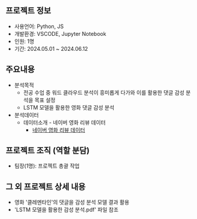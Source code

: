 ## 프로젝트 정보

- 사용언어: Python, JS
- 개발환경: VSCODE, Jupyter Notebook
- 인원: 1명
- 기간: 2024.05.01 ~ 2024.06.12

## 주요내용
  - 분석목적
      - 전공 수업 중 워드 클라우드 분석이 흥미롭게 다가와 이를 활용한 댓글 감성 분석을 목표 설정
      - LSTM 모델을 활용한 영화 댓글 감성 분석
  - 분석데이터        
      -  데이터소개
        - 네이버 영화 리뷰 데이터
            - [네이버 영화 리뷰 데이터](https://github.com/e9t/nsmc)

## 프로젝트 조직 (역할 분담)
- 팀장(1명): 프로젝트 총괄 작업

## 그 외 프로젝트 상세 내용
  - 영화 '클레멘타인'의 댓글을 감성 분석 모델 결과 활용
  - 'LSTM 모델을 활용한 감성 분석.pdf' 파일 참조
